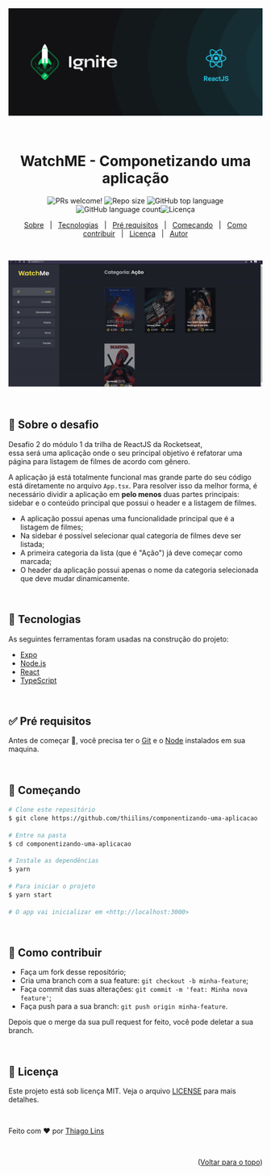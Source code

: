 <div align="center" id="top"> 
  <img src="./.github/banner-reactJS.png" alt="Componetizando uma aplicação" />

  &#xa0;

  <!-- <a href="https://01githubexplorer.netlify.com">Demo</a> -->
</div>

<h1 align="center">WatchME - Componetizando uma aplicação</h1>

<p align="center">
  <img src="https://img.shields.io/static/v1?label=PRs&message=welcome&color=04D361&labelColor=000000?color=04D361&style=for-the-badge" alt="PRs welcome!" />
<img  alt="Repo size"  src="https://img.shields.io/github/repo-size/thiilins/componentizando-uma-aplicacao?color=04D361&style=for-the-badge">
<img  alt="GitHub top language"  src="https://img.shields.io/github/languages/top/thiilins/componentizando-uma-aplicacao?color=04d361&style=for-the-badge"> <img  alt="GitHub language count"  src="https://img.shields.io/github/languages/count/thiilins/componentizando-uma-aplicacao?color=04d361&style=for-the-badge"><img alt="Licença" src="https://img.shields.io/github/license/thiilins/componentizando-uma-aplicacao?color=04d361&style=for-the-badge">

  <!-- <img alt="Github issues" src="https://img.shields.io/github/issues/thiilins/componentizando-uma-aplicacao?color=04d361&style=for-the-badge" /> -->

  <!-- <img alt="Github forks" src="https://img.shields.io/github/forks/thiilins/componentizando-uma-aplicacao?color=04d361&style=for-the-badge" /> -->

  <!-- <img alt="Github stars" src="https://img.shields.io/github/stars/thiilins/componentizando-uma-aplicacao?color=04d361&style=for-the-badge" /> -->


</p>
<p align="center">
  <a href="#dart-sobre-o-desafio">Sobre</a> &#xa0; | &#xa0; 
   <a href="#rocket-tecnologias">Tecnologias</a> &#xa0; | &#xa0;
  <a href="#white_check_mark-pré-requesitos">Pré requisitos</a> &#xa0; | &#xa0;
  <a href="#checkered_flag-começando">Começando</a> &#xa0; | &#xa0;
  <a href="#thinking-como-contribuir">Como contribuir</a> &#xa0; | &#xa0;
  <a href="#memo-licença">Licença</a> &#xa0; | &#xa0;
  <a href="https://github.com/thiilins" target="_blank">Autor</a>
</p>
 
 &#xa0;

 <p align="center">
 <img src="./.github/app-preview.gif" alt="Componetizando uma aplicação" />
 </p>
<br>


## :dart: Sobre o desafio ##

Desafio 2 do módulo 1 da trilha de ReactJS da Rocketseat, essa será uma aplicação onde o seu principal objetivo é refatorar uma página para listagem de filmes de acordo com gênero. 

A aplicação já está totalmente funcional mas grande parte do seu código está diretamente no arquivo `App.tsx`. Para resolver isso da melhor forma, é necessário dividir a aplicação em **pelo menos** duas partes principais: sidebar e o conteúdo principal que possui o header e a listagem de filmes.

- A aplicação possui apenas uma funcionalidade principal que é a listagem de filmes;
- Na sidebar é possível selecionar qual categoria de filmes deve ser listada;
- A primeira categoria da lista (que é "Ação") já deve começar como marcada;
- O header da aplicação possui apenas o nome da categoria selecionada que deve mudar dinamicamente.

 &#xa0;

## :rocket: Tecnologias ##

As seguintes ferramentas foram usadas na construção do projeto:

- [Expo](https://expo.io/)
- [Node.js](https://nodejs.org/en/)
- [React](https://pt-br.reactjs.org/)
- [TypeScript](https://www.typescriptlang.org/)

 &#xa0;
 
## :white_check_mark: Pré requisitos ##

Antes de começar :checkered_flag:, você precisa ter o [Git](https://git-scm.com) e o [Node](https://nodejs.org/en/) instalados em sua maquina.

 &#xa0;

## :checkered_flag: Começando ##

```bash
# Clone este repositório
$ git clone https://github.com/thiilins/componentizando-uma-aplicacao

# Entre na pasta
$ cd componentizando-uma-aplicacao

# Instale as dependências
$ yarn

# Para iniciar o projeto
$ yarn start

# O app vai inicializar em <http://localhost:3000>
```
 &#xa0;

## :thinking: Como contribuir

- Faça um fork desse repositório;
- Cria uma branch com a sua feature: `git checkout -b minha-feature`;
- Faça commit das suas alterações: `git commit -m 'feat: Minha nova feature'`;
- Faça push para a sua branch: `git push origin minha-feature`.

Depois que o merge da sua pull request for feito, você pode deletar a sua branch.

 &#xa0;

## :memo: Licença ##

Este projeto está sob licença MIT. Veja o arquivo [LICENSE](LICENSE.md) para mais detalhes.

 &#xa0;

Feito com :heart: por <a href="https://github.com/thiilins" target="_blank">Thiago Lins</a>

&#xa0;


<p align="right">(<a href="#top">Voltar para o topo</a>)</p>
